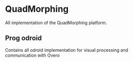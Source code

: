# QuadMorphing
All implementation of the QuadMorphing platform.

## Prog odroid
Contains all odroid implementation for visual processing and communication with Overo
